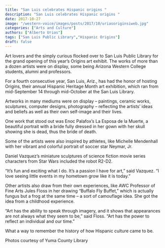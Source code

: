 ```yaml
---
title: "San Luis celebrates Hispanic origins "
description: "San Luis celebrates Hispanic origins "
date: 2017-10-27
image: "/western-voice/images/posts/2017/10/uriasoriginsiweb.jpg"
categories: ["Arts and Culture"]
authors: ["Alberto Urias"]
tags: ["San Luis Public Library","Hispanic Origins"]
draft: false
---
```

Art lovers and the simply curious flocked over to San Luis Public Library for the grand opening of this year’s Origins art exhibit. The works of more than a dozen artists were on display, some being Arizona Western College students, alumni and professors.

For a fourth consecutive year, San Luis, Ariz., has had the honor of hosting Origins, their annual Hispanic Heritage Month art exhibition, which ran from mid-September 14 through mid-October at the San Luis Library.

Artworks in many mediums were on display – paintings, ceramic works, sculptures, computer designs, photography – reflecting the artists’ ideas and beliefs as well as their own self-image and their lives.

One work that stood out was Enoc Palafox’s La Esposa de la Muerte, a beautiful portrait with a bride fully dressed in her gown with her skull showing she is dead, thus the bride of death.

Some of the artists were also inspired by athletes, like Michelle Mendenhall with her vibrant and colorful portrait of soccer star Neymar, Jr.

Daniel Vazquez’s miniature sculptures of science fiction movie series characters from Star Wars included the robot R2-D2.

“It’s fun and exciting what I do. It’s a passion I have for art,” said Vazquez. “I love seeing little events in my hometown grow like it is today.”

Other artists also draw from their own experiences, like AWC Professor of Fine Arts Jules Floss in her drawing “Buffalo Fly Buffet,” which is actually fungus but a frog at the same time – a sort of camouflage idea. She got the idea from a childhood experience.

“Art has the ability to speak through imagery, and it shows that appearances are not always what they seem to be,” said Floss. “Art has the power to reflect an individual and our time.”

What a way to remember the history of how Hispanic culture came to be.

Photos courtesy of Yuma County Library